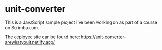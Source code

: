 # unit-converter

This is a JavaScript sample project I've been working on as part of a course on Scrimba.com.

The deployed site can be found here: https://unit-converter-arewhatyouit.netlify.app/
